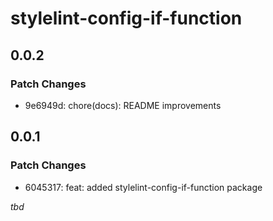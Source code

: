 # stylelint-config-if-function

## 0.0.2

### Patch Changes

- 9e6949d: chore(docs): README improvements

## 0.0.1

### Patch Changes

- 6045317: feat: added stylelint-config-if-function package

_tbd_
